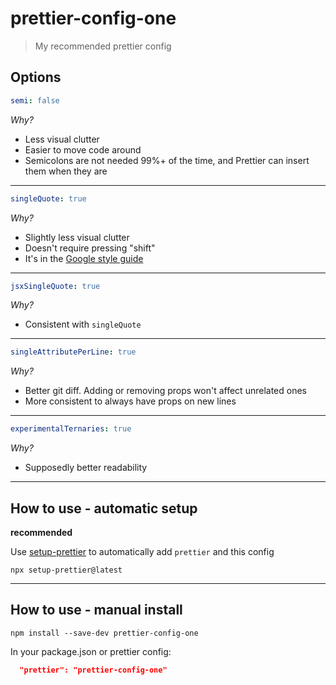 # prettier-config-one

> My recommended prettier config

## Options

```yml
semi: false
```

_Why?_

- Less visual clutter
- Easier to move code around
- Semicolons are not needed 99%+ of the time, and Prettier can insert them when they are

---

```yml
singleQuote: true
```

_Why?_

- Slightly less visual clutter
- Doesn't require pressing "shift"
- It's in the [Google style guide](https://google.github.io/styleguide/jsguide.html#features-strings-use-single-quotes)

---

```yml
jsxSingleQuote: true
```

_Why?_

- Consistent with `singleQuote`

---

```yml
singleAttributePerLine: true
```

_Why?_

- Better git diff. Adding or removing props won't affect unrelated ones
- More consistent to always have props on new lines

---

```yml
experimentalTernaries: true
```

_Why?_

- Supposedly better readability

---

## How to use - automatic setup

**recommended**

Use [setup-prettier](https://github.com/sajmoni/setup-prettier) to automatically add `prettier` and this config

```console
npx setup-prettier@latest
```

---

## How to use - manual install

```console
npm install --save-dev prettier-config-one
```

In your package.json or prettier config:

```json
  "prettier": "prettier-config-one"
```
